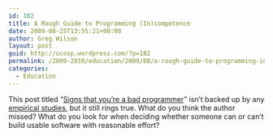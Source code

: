 ```yaml
---
id: 182
title: A Rough Guide to Programming (In)competence
date: 2009-08-25T13:55:21+00:00
author: Greg Wilson
layout: post
guid: http://ucosp.wordpress.com/?p=182
permalink: /2009-2010/education/2009/08/a-rough-guide-to-programming-incompetence/
categories:
  - Education
---
```

This post titled &#8220;[Signs that you&#8217;re a bad programmer](http://sites.google.com/site/yacoset/Home/signs-that-you-re-a-bad-programmer)&#8221; isn&#8217;t backed up by any [empirical studies](http://ucosp.wordpress.com/2009/08/15/bad-habits-and-more-than-a-little-marketing/), but it still rings true. What do you think the author missed? What do you look for when deciding whether someone can or can&#8217;t build usable software with reasonable effort?